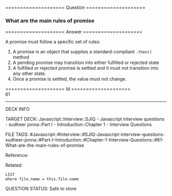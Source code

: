 ==================== Question ====================  

### What are the main rules of promise  

==================== Answer ====================  

A promise must follow a specific set of rules:

1. A promise is an object that supplies a standard-compliant `.then()` method
2. A pending promise may transition into either fulfilled or rejected state
3. A fulfilled or rejected promise is settled and it must not transition into
   any other state.
4. Once a promise is settled, the value must not change.

==================== Id ====================  
61
<!--ID: 1707879887085-->

---

DECK INFO

TARGET DECK: Javascript::Interview::SJIQ - Javascript interview questions - sudheer jonna::Part I - Introduction::Chapter 1 - Interview Questions

FILE TAGS: #Javascript::#Interview::#SJIQ-Javascript-interview-questions-sudheer-jonna::#Part-I-Introduction::#Chapter-1-Interview-Questions::#61-What-are-the-main-rules-of-promise

Reference:

Related:

```dataview
LIST
where file.name = this.file.name
```
QUESTION STATUS: Safe to store
